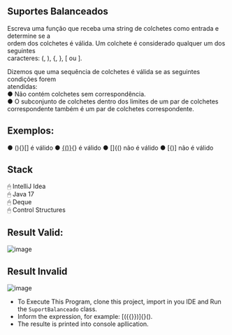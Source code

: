## Suportes Balanceados </br>

Escreva uma função que receba uma string de colchetes como entrada e determine se a </br>
ordem dos colchetes é válida. Um colchete é considerado qualquer um dos seguintes </br>
caracteres: (, ), {, }, [ ou ]. </br>

Dizemos que uma sequência de colchetes é válida se as seguintes condições forem </br>
atendidas: </br>
  ● Não contém colchetes sem correspondência.  </br>
  ● O subconjunto de colchetes dentro dos limites de um par de colchetes correspondente também é um par de colchetes correspondente. </br>
  
## Exemplos:
● (){}[] é válido </b>
● [{()}](){} é válido </b>
● []{() não é válido </b>
● [{)] não é válido </b>

## Stack

🖱 IntelliJ Idea </br>
🖱 Java 17 </br>
🖱 Deque </br>
🖱 Control Structures </br>

## Result Valid:

![image](https://user-images.githubusercontent.com/4906986/195010303-ce112032-f1ca-433a-956c-9582249b3131.png) </br>

## Result Invalid

![image](https://user-images.githubusercontent.com/4906986/195010403-dc743a10-ca2b-40d6-bc76-f2002ee27ad4.png) </br>

- To Execute This Program, clone this project, import in you IDE and Run the `SuportBalanceado` class. </br>
- Inform the expression, for example: [({{}})]{}(). </br>
- The resulte is printed into console apllication. </br>

